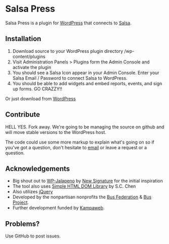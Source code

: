 Salsa Press
=============

Salsa Press is a plugin for [WordPress](http://wordpress.org) that connects to [Salsa](http://salsalabs.com).

Installation
-------

1. Download source to your WordPress plugin directory /wp-content/plugins
2. Visit Administration Panels > Plugins form the Admin Console and activate the plugin
3. You should see a Salsa Icon appear in your Admin Console. Enter your Salsa Email / Password to connect Salsa to WordPress.
4. You should be able to add widgets and embed reports, events, and sign up forms. GO CRAZZY!!

Or just download from [WordPress](http://wordpress.org/extend/plugins/salsa-press/)

Contribute
------------

HELL YES. Fork away. We're going to be managing the source on github and will move stable versions to the WordPress host.

The code could use some more markup to explain what's going on so if you've got a question, don't hesitate to [email](mailto:srduncombe@gmail.com) or leave a request or a question.

Acknowledgements
------------

* Big shout out to [WP-Jalapeno](http://www.wpjalapeno.com/) by [New Signature](http://www.newsignature.com/) for the initial inspiration
* The tool also uses [Simple HTML DOM Library](http://sourceforge.net/projects/simplehtmldom/) by S.C. Chen
* Also utilizes [jQuery](http://jquery.com/)
* Developed by the nonpartisan nonprofits the [Bus Federation](http://busfederation.com) & [Bus Project](http://busproject.org).
* Further development funded by [Kampaweb](http://www.kampaweb.ch/).

Problems?
------------

Use GitHub to post issues.
